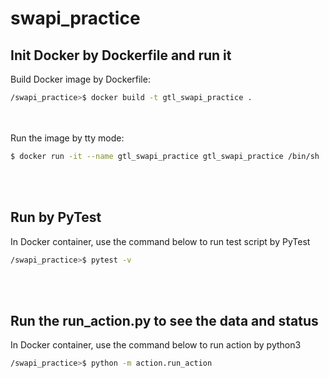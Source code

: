 # swapi_practice

## Init Docker by Dockerfile and run it
Build Docker image by Dockerfile:
```bash
/swapi_practice>$ docker build -t gtl_swapi_practice .
```
</br></br>
Run the image by tty mode:
```bash
$ docker run -it --name gtl_swapi_practice gtl_swapi_practice /bin/sh
```
</br></br>
## Run by PyTest
In Docker container, use the command below to run test script by PyTest
```bash
/swapi_practice>$ pytest -v
```
</br></br>
## Run the run_action.py to see the data and status
In Docker container, use the command below to run action by python3
```bash
/swapi_practice>$ python -m action.run_action
```
